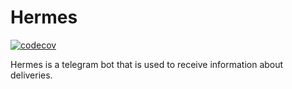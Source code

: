 # Hermes

[![codecov](https://codecov.io/gh/maitesin/hermes/branch/main/graph/badge.svg?token=D7G45PXUV8)](https://codecov.io/gh/maitesin/hermes)

Hermes is a telegram bot that is used to receive information about deliveries.
